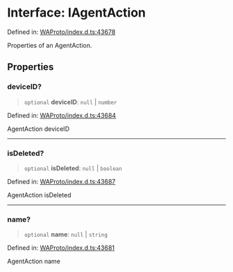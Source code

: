 # Interface: IAgentAction

Defined in: [WAProto/index.d.ts:43678](https://github.com/Fokusdotid/bail/blob/a029a4f9908cd3806112e8438f5a31dda1376b84/WAProto/index.d.ts#L43678)

Properties of an AgentAction.

## Properties

### deviceID?

> `optional` **deviceID**: `null` \| `number`

Defined in: [WAProto/index.d.ts:43684](https://github.com/Fokusdotid/bail/blob/a029a4f9908cd3806112e8438f5a31dda1376b84/WAProto/index.d.ts#L43684)

AgentAction deviceID

***

### isDeleted?

> `optional` **isDeleted**: `null` \| `boolean`

Defined in: [WAProto/index.d.ts:43687](https://github.com/Fokusdotid/bail/blob/a029a4f9908cd3806112e8438f5a31dda1376b84/WAProto/index.d.ts#L43687)

AgentAction isDeleted

***

### name?

> `optional` **name**: `null` \| `string`

Defined in: [WAProto/index.d.ts:43681](https://github.com/Fokusdotid/bail/blob/a029a4f9908cd3806112e8438f5a31dda1376b84/WAProto/index.d.ts#L43681)

AgentAction name
